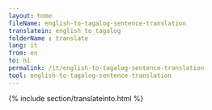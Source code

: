 ```yaml
---
layout: home
fileName: english-to-tagalog-sentence-translation
translatein: english_to_tagalog
folderName : translate
lang: it
from: en
to: hi
permalink: /it/english-to-tagalog-sentence-translation
tool: english-to-tagalog-sentence-translation
---
```

{% include section/translateinto.html %}